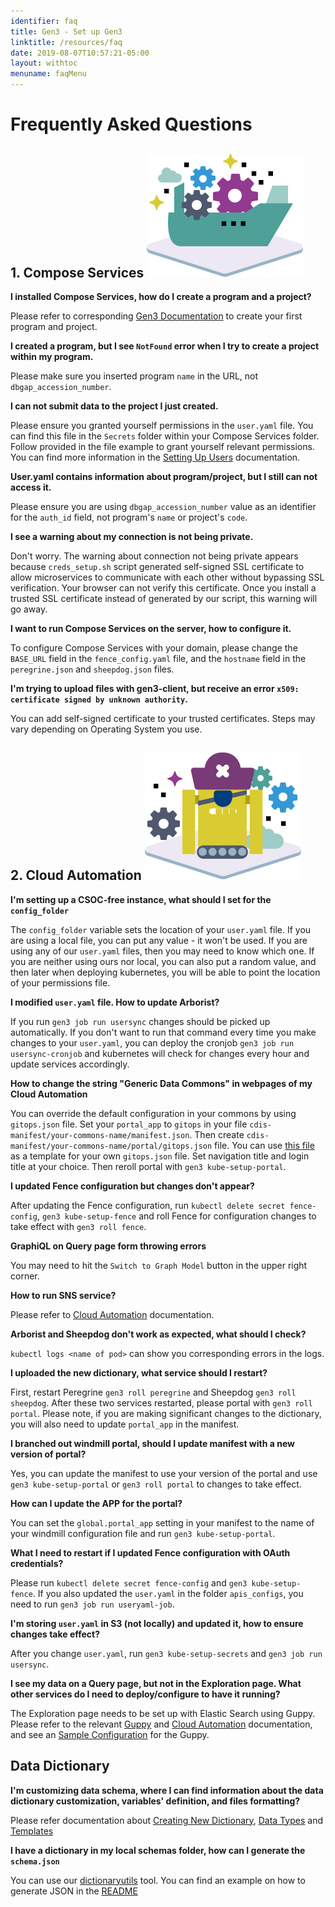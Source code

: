 ```yaml
---
identifier: faq
title: Gen3 - Set up Gen3
linktitle: /resources/faq
date: 2019-08-07T10:57:21-05:00
layout: withtoc
menuname: faqMenu
---
```


# Frequently Asked Questions

## 1. Compose Services ![Compose Services](img/compose-services.svg)

**I installed Compose Services, how do I create a program and a project?**

Please refer to corresponding
[Gen3 Documentation](https://gen3.org/resources/operator/#5-programs-and-projects)
to create your first program and project.


**I created a program, but I see `NotFound` error when I try to create a
project within my program.**

Please make sure you inserted program `name` in the URL, not
`dbgap_accession_number`.


**I can not submit data to the project I just created.**

Please ensure you granted yourself permissions in the `user.yaml` file. You can
find this file in the `Secrets` folder within your Compose Services folder.
Follow provided in the file example to grant yourself relevant permissions. You
can find more information in the
[Setting Up Users](https://github.com/uc-cdis/compose-services#setting-up-users)
documentation.


**User.yaml contains information about program/project, but I still can not
access it.**

Please ensure you are using `dbgap_accession_number` value as an identifier for
the `auth_id` field, not program's `name` or project's `code`.


**I see a warning about my connection is not being private.**

Don't worry. The warning about connection not being private appears because
`creds_setup.sh` script generated self-signed SSL certificate to allow
microservices to communicate with each other without bypassing SSL verification.
Your browser can not verify this certificate. Once you install a trusted SSL
certificate instead of generated by our script, this warning will go away.


**I want to run Compose Services on the server, how to configure
 it.**

To configure Compose Services with your domain, please change the `BASE_URL`
field in the `fence_config.yaml` file, and the `hostname` field in the
`peregrine.json` and `sheepdog.json` files.


**I'm trying to upload files with gen3-client, but receive an error 
`x509: certificate signed by unknown authority`.**

You can add self-signed certificate to your trusted certificates. Steps may
vary depending on Operating System you use.



## 2. Cloud Automation ![Cloud Automation](img/cloud-automation.svg)


**I'm setting up a CSOC-free instance, what should I set for the 
`config_folder`**

The `config_folder` variable sets the location of your `user.yaml` file. If you
are using a local file, you can put any value - it won't be used. If you are
using any of our `user.yaml` files, then you may need to know which one. If you
are neither using ours nor local, you can also put a random value, and then
later when deploying kubernetes, you will be able to point the location of your
permissions file.


**I modified `user.yaml` file. How to update Arborist?**

If you run `gen3 job run usersync` changes should be picked up automatically.
If you don't want to run that command every time you make changes to your
`user.yaml`, you can deploy the cronjob `gen3 job run usersync-cronjob` and
kubernetes will check for changes every hour and update services accordingly.


**How to change the string "Generic Data Commons" in webpages of my Cloud
Automation**

You can override the default configuration in your commons by using
`gitops.json` file. Set your `portal_app` to `gitops` in your file
`cdis-manifest/your-commons-name/manifest.json`. Then create
`cdis-manifest/your-commons-name/portal/gitops.json` file. You can use [this
file](https://github.com/uc-cdis/data-portal/blob/master/data/config/default.json)
as a template for your own `gitops.json` file. Set navigation title and login
title at your choice. Then reroll portal with `gen3 kube-setup-portal`.


**I updated Fence configuration but changes don't appear?**

After updating the Fence configuration, run `kubectl delete secret
fence-config`, `gen3 kube-setup-fence` and roll Fence for configuration changes
to take effect with `gen3 roll fence`.


**GraphiQL on Query page form throwing errors**

You may need to hit the `Switch to Graph Model` button in the upper right
corner.


**How to run SNS service?**

Please refer to [Cloud
Automation](https://github.com/uc-cdis/cloud-automation/tree/master/tf_files/aws/modules/data-bucket-queue)
documentation.


**Arborist and Sheepdog don't work as expected, what should I check?**

`kubectl logs <name of pod>` can show you corresponding errors in the logs.


**I uploaded the new dictionary, what service should I restart?**

First, restart Peregrine `gen3 roll peregrine` and Sheepdog `gen3 roll
sheepdog`.  After these two services restarted, please portal with `gen3 roll
portal`.  Please note, if you are making significant changes to the dictionary,
you will also need to update `portal_app` in the manifest.


**I branched out windmill portal, should I update manifest with a new version of
portal?**

Yes, you can update the manifest to use your version of the portal and use `gen3
kube-setup-portal` or `gen3 roll portal` to changes to take effect.


**How can I update the APP for the portal?**

You can set the `global.portal_app` setting in your manifest to the name of your
windmill configuration file and run `gen3 kube-setup-portal`.


**What I need to restart if I updated Fence configuration with OAuth
credentials?**

Please run `kubectl delete secret fence-config` and `gen3 kube-setup-fence`.  If
you also updated the `user.yaml` in the folder `apis_configs`, you need to run
`gen3 job run useryaml-job`.


**I'm storing `user.yaml` in S3 (not locally) and updated it, how to ensure
changes take effect?**

After you change `user.yaml`, run `gen3 kube-setup-secrets` and `gen3 job run
usersync`.


**I see my data on a Query page, but not in the Exploration page. What other
services do I need to deploy/configure to have it running?**

The Exploration page needs to be set up with Elastic Search using Guppy. Please
refer to the relevant
[Guppy](https://github.com/uc-cdis/guppy/blob/master/README.md) and [Cloud
Automation](https://github.com/uc-cdis/cloud-automation/blob/master/kube/services/guppy/README.md)
documentation, and see an [Sample
Configuration](https://github.com/uc-cdis/data-portal/pull/505) for the Guppy.


## Data Dictionary

**I'm customizing data schema, where I can find information about the data
dictionary customization, variables' definition, and files formatting?**

Please refer documentation about [Creating New
Dictionary](https://gen3.org/resources/operator/#3-creating-a-new-data-dictionary),
[Data Types](https://gen3.org/resources/user/data-types/) and
[Templates](https://gen3.org/resources/user/template-tsvs/)


**I have a dictionary in my local schemas folder, how can I generate the
`schema.json`**

You can use our [dictionaryutils](https://github.com/uc-cdis/dictionaryutils)
tool.  You can find an example on how to generate JSON in the
[README](https://github.com/uc-cdis/dictionaryutils#use-dictionaryutils-to-dump-a-dictionary)

